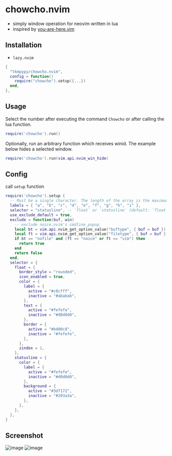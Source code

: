 # chowcho.nvim

- simply window operation for neovim written in lua
- inspired by [you-are-here.vim](https://github.com/bignimbus/you-are-here.vim)

## Installation

- `lazy.nvim`

```lua
{
  "tkmpypy/chowcho.nvim",
  config = function()
    require("chowcho").setup({...})
  end,
},
```

## Usage

Select the number after executing the command `Chowcho` or after calling the lua function.

```lua
require('chowcho').run()
```

Optionally, run an arbitrary function which receives winid.
The example below hides a selected window.

```lua
require('chowcho').run(vim.api.nvim_win_hide)
```

## Config

call `setup` function

```lua
require('chowcho').setup {
  -- Must be a single character. The length of the array is the maximum number of windows that can be moved.
  labels = { "a", "b", "c", "d", "e", "f", "g", "h", "i" },
  selector = "statusline", -- `float` or `statusline` (default: `float`)
  use_exclude_default = true,
  exclude = function(buf, win)
    -- exclude noice.nvim's cmdline_popup
    local bt = vim.api.nvim_get_option_value("buftype", { buf = buf })
    local ft = vim.api.nvim_get_option_value("filetype", { buf = buf })
    if bt == "nofile" and (ft == "noice" or ft == "vim") then
      return true
    end
    return false
  end,
  selector = {
    float = {
      border_style = "rounded",
      icon_enabled = true,
      color = {
        label = {
          active = "#c8cfff",
          inactive = "#ababab",
        },
        text = {
          active = "#fefefe",
          inactive = "#d0d0d0",
        },
        border = {
          active = "#b400c8",
          inactive = "#fefefe",
        },
      },
      zindex = 1,
    },
    statusline = {
      color = {
        label = {
          active = "#fefefe",
          inactive = "#d0d0d0",
        },
        background = {
          active = "#3d7172",
          inactive = "#203a3a",
        },
      },
    },
  },
}
```

## Screenshot

![image](https://user-images.githubusercontent.com/17525828/101620670-2c517100-3a58-11eb-91c8-575fdde092f1.png)
![image](https://user-images.githubusercontent.com/17525828/101620683-31162500-3a58-11eb-91a2-e7fc36e708a7.png)
